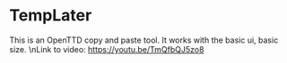 # TempLater

This is an OpenTTD copy and paste tool. It works with the basic ui, basic size.
\nLink to video: https://youtu.be/TmQfbQJ5zo8
